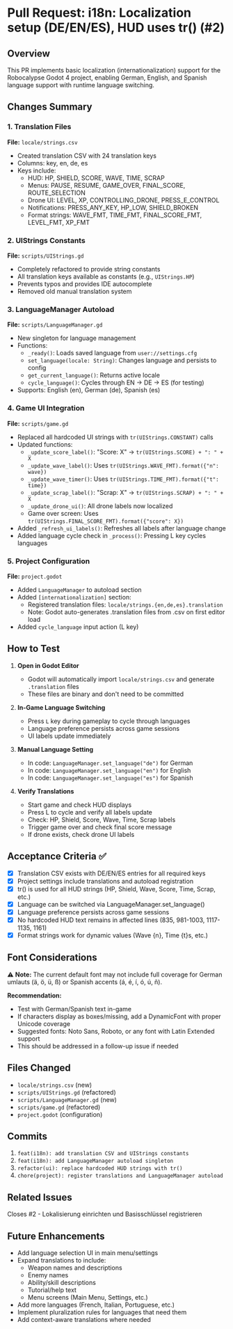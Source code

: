 # Pull Request: i18n: Localization setup (DE/EN/ES), HUD uses tr() (#2)

## Overview
This PR implements basic localization (internationalization) support for the Robocalypse Godot 4 project, enabling German, English, and Spanish language support with runtime language switching.

## Changes Summary

### 1. Translation Files
**File:** `locale/strings.csv`
- Created translation CSV with 24 translation keys
- Columns: key, en, de, es
- Keys include:
  - HUD: HP, SHIELD, SCORE, WAVE, TIME, SCRAP
  - Menus: PAUSE, RESUME, GAME_OVER, FINAL_SCORE, ROUTE_SELECTION
  - Drone UI: LEVEL, XP, CONTROLLING_DRONE, PRESS_E_CONTROL
  - Notifications: PRESS_ANY_KEY, HP_LOW, SHIELD_BROKEN
  - Format strings: WAVE_FMT, TIME_FMT, FINAL_SCORE_FMT, LEVEL_FMT, XP_FMT

### 2. UIStrings Constants
**File:** `scripts/UIStrings.gd`
- Completely refactored to provide string constants
- All translation keys available as constants (e.g., `UIStrings.HP`)
- Prevents typos and provides IDE autocomplete
- Removed old manual translation system

### 3. LanguageManager Autoload
**File:** `scripts/LanguageManager.gd`
- New singleton for language management
- Functions:
  - `_ready()`: Loads saved language from `user://settings.cfg`
  - `set_language(locale: String)`: Changes language and persists to config
  - `get_current_language()`: Returns active locale
  - `cycle_language()`: Cycles through EN → DE → ES (for testing)
- Supports: English (en), German (de), Spanish (es)

### 4. Game UI Integration
**File:** `scripts/game.gd`
- Replaced all hardcoded UI strings with `tr(UIStrings.CONSTANT)` calls
- Updated functions:
  - `_update_score_label()`: "Score: X" → `tr(UIStrings.SCORE) + ": " + X`
  - `_update_wave_label()`: Uses `tr(UIStrings.WAVE_FMT).format({"n": wave})`
  - `_update_wave_timer()`: Uses `tr(UIStrings.TIME_FMT).format({"t": time})`
  - `_update_scrap_label()`: "Scrap: X" → `tr(UIStrings.SCRAP) + ": " + X`
  - `_update_drone_ui()`: All drone labels now localized
  - Game over screen: Uses `tr(UIStrings.FINAL_SCORE_FMT).format({"score": X})`
- Added `_refresh_ui_labels()`: Refreshes all labels after language change
- Added language cycle check in `_process()`: Pressing L key cycles languages

### 5. Project Configuration
**File:** `project.godot`
- Added `LanguageManager` to autoload section
- Added `[internationalization]` section:
  - Registered translation files: `locale/strings.{en,de,es}.translation`
  - Note: Godot auto-generates .translation files from .csv on first editor load
- Added `cycle_language` input action (L key)

## How to Test

1. **Open in Godot Editor**
   - Godot will automatically import `locale/strings.csv` and generate `.translation` files
   - These files are binary and don't need to be committed

2. **In-Game Language Switching**
   - Press `L` key during gameplay to cycle through languages
   - Language preference persists across game sessions
   - UI labels update immediately

3. **Manual Language Setting**
   - In code: `LanguageManager.set_language("de")` for German
   - In code: `LanguageManager.set_language("en")` for English
   - In code: `LanguageManager.set_language("es")` for Spanish

4. **Verify Translations**
   - Start game and check HUD displays
   - Press L to cycle and verify all labels update
   - Check: HP, Shield, Score, Wave, Time, Scrap labels
   - Trigger game over and check final score message
   - If drone exists, check drone UI labels

## Acceptance Criteria ✅

- [x] Translation CSV exists with DE/EN/ES entries for all required keys
- [x] Project settings include translations and autoload registration
- [x] tr() is used for all HUD strings (HP, Shield, Wave, Score, Time, Scrap, etc.)
- [x] Language can be switched via LanguageManager.set_language()
- [x] Language preference persists across game sessions
- [x] No hardcoded HUD text remains in affected lines (835, 981-1003, 1117-1135, 1161)
- [x] Format strings work for dynamic values (Wave {n}, Time {t}s, etc.)

## Font Considerations

⚠️ **Note:** The current default font may not include full coverage for German umlauts (ä, ö, ü, ß) or Spanish accents (á, é, í, ó, ú, ñ). 

**Recommendation:** 
- Test with German/Spanish text in-game
- If characters display as boxes/missing, add a DynamicFont with proper Unicode coverage
- Suggested fonts: Noto Sans, Roboto, or any font with Latin Extended support
- This should be addressed in a follow-up issue if needed

## Files Changed

- `locale/strings.csv` (new)
- `scripts/UIStrings.gd` (refactored)
- `scripts/LanguageManager.gd` (new)
- `scripts/game.gd` (refactored)
- `project.godot` (configuration)

## Commits

1. `feat(i18n): add translation CSV and UIStrings constants`
2. `feat(i18n): add LanguageManager autoload singleton`
3. `refactor(ui): replace hardcoded HUD strings with tr()`
4. `chore(project): register translations and LanguageManager autoload`

## Related Issues

Closes #2 - Lokalisierung einrichten und Basisschlüssel registrieren

## Future Enhancements

- Add language selection UI in main menu/settings
- Expand translations to include:
  - Weapon names and descriptions
  - Enemy names
  - Ability/skill descriptions
  - Tutorial/help text
  - Menu screens (Main Menu, Settings, etc.)
- Add more languages (French, Italian, Portuguese, etc.)
- Implement pluralization rules for languages that need them
- Add context-aware translations where needed
